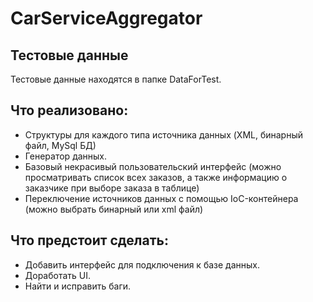 # CarServiceAggregator
## Тестовые данные 
Тестовые данные находятся в папке DataForTest.

## Что реализовано:
* Структуры для каждого типа источника данных (XML, бинарный файл, MySql БД)
* Генератор данных.
* Базовый некрасивый пользовательский интерфейс (можно просматривать список всех заказов, а также информацию о заказчике при выборе заказа в таблице)
* Переключение источников данных с помощью IoC-контейнера (можно выбрать бинарный или xml файл)

## Что предстоит сделать:
* Добавить интерфейс для подключения к базе данных.
* Доработать UI.
* Найти и исправить баги.
